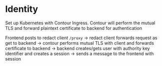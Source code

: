 # Identity

Set up Kubernetes with Contour Ingress. Contour will perform the mutual TLS and forward plaintext certificate to backend for authentication

Frontend posts to redact client `/proxy` -> redact client forwards request as get to backend -> contour performs mutual TLS with client and forwards certificate to backend -> backend creates/gets user with authority key identifier and creates a session -> sends a message to the frontend with session
